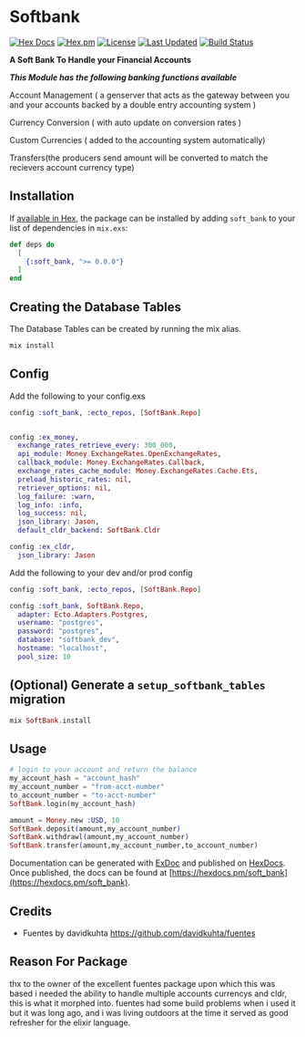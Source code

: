 # Softbank

[![Hex Docs](https://img.shields.io/badge/hex-docs-lightgreen.svg)](https://hexdocs.pm/soft_bank/)
[![Hex.pm](https://img.shields.io/hexpm/dt/soft_bank.svg)](https://hex.pm/packages/soft_bank)
[![License](https://img.shields.io/hexpm/l/soft_bank.svg)](https://github.com/mithereal/ex_softbank/blob/master/LICENSE)
[![Last Updated](https://img.shields.io/github/last-commit/mithereal/ex_softbank.svg)](https://github.com/mithereal/ex_softbank/commits/master)
[![Build Status](https://circleci.com/gh/mithereal/ex_softbank.svg?style=svg)](https://github.com/mithereal/ex_softbank)

**A Soft Bank To Handle your Financial Accounts**

***This Module has the following banking functions available***

Account Management ( a genserver that acts as the gateway between you and your accounts backed by a double entry accounting system )

Currency Conversion ( with auto update on conversion rates )

Custom Currencies ( added to the accounting system automatically)

Transfers(the producers send amount will be converted to match the recievers account currency type)

## Installation

If [available in Hex](https://hex.pm/docs/publish), the package can be installed
by adding `soft_bank` to your list of dependencies in `mix.exs`:

```elixir
def deps do
  [
    {:soft_bank, ">= 0.0.0"}
  ]
end
```
## Creating the Database Tables

The Database Tables can be created by running the mix alias.

```elixir
mix install
```

## Config

Add the following to your config.exs
```elixir
config :soft_bank, :ecto_repos, [SoftBank.Repo]


config :ex_money,
  exchange_rates_retrieve_every: 300_000,
  api_module: Money.ExchangeRates.OpenExchangeRates,
  callback_module: Money.ExchangeRates.Callback,
  exchange_rates_cache_module: Money.ExchangeRates.Cache.Ets,
  preload_historic_rates: nil,
  retriever_options: nil,
  log_failure: :warn,
  log_info: :info,
  log_success: nil,
  json_library: Jason,
  default_cldr_backend: SoftBank.Cldr

config :ex_cldr,
  json_library: Jason
```

Add the following to your dev and/or prod config
```elixir
config :soft_bank, :ecto_repos, [SoftBank.Repo]

config :soft_bank, SoftBank.Repo,
  adapter: Ecto.Adapters.Postgres,
  username: "postgres",
  password: "postgres",
  database: "softbank_dev",
  hostname: "localhost",
  pool_size: 10
```

## (Optional) Generate a `setup_softbank_tables` migration
```elixir
mix SoftBank.install
```

## Usage

```elixir
# login to your account and return the balance
my_account_hash = "account_hash"
my_account_number = "from-acct-number"
to_account_number = "to-acct-number"
SoftBank.login(my_account_hash)

amount = Money.new :USD, 10
SoftBank.deposit(amount,my_account_number)
SoftBank.withdrawl(amount,my_account_number)
SoftBank.transfer(amount,my_account_number,to_account_number)
```

Documentation can be generated with [ExDoc](https://github.com/elixir-lang/ex_doc)
and published on [HexDocs](https://hexdocs.pm). Once published, the docs can
be found at [https://hexdocs.pm/soft_bank](https://hexdocs.pm/soft_bank).

## Credits 
* Fuentes by davidkuhta https://github.com/davidkuhta/fuentes

## Reason For Package
thx to the owner of the excellent fuentes package upon which this was based i needed the ability to handle multiple accounts currencys and cldr, this is what it morphed into.
fuentes had some build problems when i used it but it was long ago, and i was living outdoors at the time it served as good refresher for the elixir language.